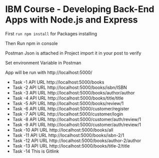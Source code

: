 # IBM Course - Developing Back-End Apps with Node.js and Express

First `run npm install` for Packages installing

Then Run npm in console

Postman Json is attached in Project import it in your post to verify

Set environment Variable in Postman

App will be run with http://localhost:5000/

- Task -1 API URL http://localhost:5000/books
- Task -2 API URL http://localhost:5000/books/isbn/ISBN
- Task -3 API URL http://localhost:5000/books/author/author
- Task -4 API URL http://localhost:5000/books/title/title
- Task -5 API URL http://localhost:5000/books/review/1
- Task -6 API URL http://localhost:5000/customer/register
- Task -7 API URL http://localhost:5000/customer/login
- Task -8 API URL http://localhost:5000/customer/auth/review/1
- Task -9 API URL http://localhost:5000/customer/auth/review/1
- Task -10 API URL http://localhost:5000/books/all
- Task -11 API URL http://localhost:5000/books/isbn-2/1
- Task -12 API URL http://localhost:5000/books/author-2/author
- Task -13 API URL http://localhost:5000/books/title-2/title
- Task -14 This is Gitlink
